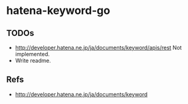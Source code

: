 hatena-keyword-go
===============

TODOs
----

- http://developer.hatena.ne.jp/ja/documents/keyword/apis/rest Not implemented.
- Write readme.


Refs
------

- http://developer.hatena.ne.jp/ja/documents/keyword
